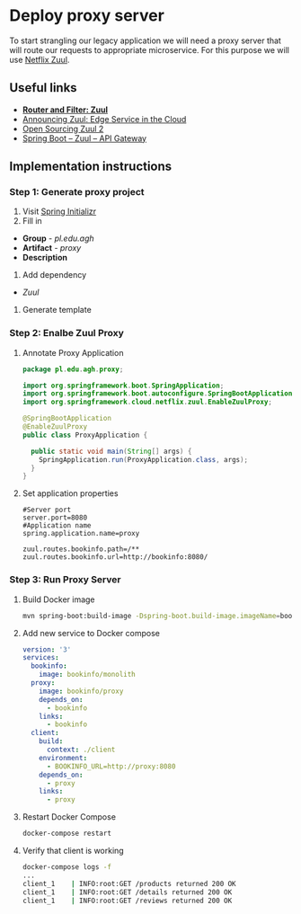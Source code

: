 # Deploy proxy server

To start strangling our legacy application we will need a proxy server that will
route our requests to appropriate microservice. For this purpose we will use
[Netflix Zuul][1].

## Useful links

- **[Router and Filter: Zuul][2]**
- [Announcing Zuul: Edge Service in the Cloud][3]
- [Open Sourcing Zuul 2][4]
- [Spring Boot – Zuul – API Gateway][5]

## Implementation instructions

### Step 1: Generate proxy project

1. Visit [Spring Initializr][6]
1. Fill in
  - **Group** - *pl.edu.agh*
  - **Artifact** - *proxy*
  - **Description**
1. Add dependency
  - *Zuul*
1. Generate template

### Step 2: Enalbe Zuul Proxy

1. Annotate Proxy Application

   ```java
   package pl.edu.agh.proxy;

   import org.springframework.boot.SpringApplication;
   import org.springframework.boot.autoconfigure.SpringBootApplication;
   import org.springframework.cloud.netflix.zuul.EnableZuulProxy;

   @SpringBootApplication
   @EnableZuulProxy
   public class ProxyApplication {

     public static void main(String[] args) {
       SpringApplication.run(ProxyApplication.class, args);
     }
   }
   ```

1. Set application properties

   <!-- TODO: verify this configuration -->

   ```
   #Server port
   server.port=8080
   #Application name
   spring.application.name=proxy

   zuul.routes.bookinfo.path=/**
   zuul.routes.bookinfo.url=http://bookinfo:8080/
   ```

### Step 3: Run Proxy Server

1. Build Docker image

   ```sh
   mvn spring-boot:build-image -Dspring-boot.build-image.imageName=bookinfo/proxy
   ```

1. Add new service to Docker compose

   <!-- TODO: Update this docker-compose when ready -->
   <!-- TODO: Add env to client -->

   ```yml
   version: '3'
   services:
     bookinfo:
       image: bookinfo/monolith
     proxy:
       image: bookinfo/proxy
       depends_on:
         - bookinfo
       links:
         - bookinfo
     client:
       build:
         context: ./client
       environment:
         - BOOKINFO_URL=http://proxy:8080
       depends_on:
         - proxy
       links:
         - proxy
   ```

1. Restart Docker Compose

   ```sh
   docker-compose restart
   ```

1. Verify that client is working

   ```sh
   docker-compose logs -f
   ...
   client_1    | INFO:root:GET /products returned 200 OK
   client_1    | INFO:root:GET /details returned 200 OK
   client_1    | INFO:root:GET /reviews returned 200 OK
   ```


[1]: https://github.com/Netflix/zuul
[2]: https://cloud.spring.io/spring-cloud-netflix/multi/multi__router_and_filter_zuul.html
[3]: https://netflixtechblog.com/announcing-zuul-edge-service-in-the-cloud-ab3af5be08ee
[4]: https://netflixtechblog.com/open-sourcing-zuul-2-82ea476cb2b3
[5]: https://codecouple.pl/2018/03/16/31-spring-boot-zuul-api-gateway/
[6]: https://start.spring.io/
